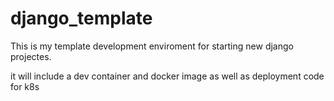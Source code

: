# django_template

This is my template development enviroment for starting new django projectes.

it will include a dev container and docker image as well as deployment code for k8s